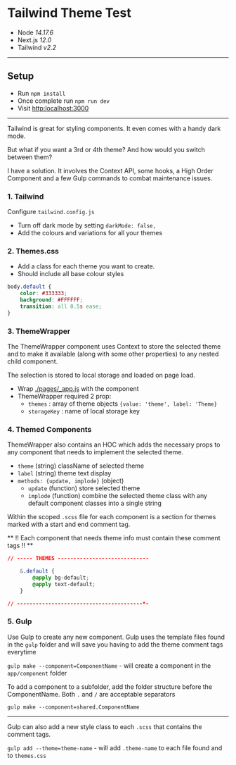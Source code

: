 # Tailwind Theme Test

- Node *14.17.6*
- Next.js *12.0*
- Tailwind *v2.2*

---

## Setup

- Run `npm install`
- Once complete run `npm run dev`
- Visit [http:localhost:3000](http:localhost:3000)

---


Tailwind is great for styling components. It even comes with a handy dark mode.

But what if you want a 3rd or 4th theme? And how would you switch between them?

I have a solution. It involves the Context API, some hooks, a High Order Component and a few Gulp commands
to combat maintenance issues.

### 1. Tailwind

Configure `tailwind.config.js`

- Turn off dark mode by setting `darkMode: false,`
- Add the colours and variations for all your themes

### 2. Themes.css

- Add a class for each theme you want to create.
- Should include all base colour styles

```css
body.default {
    color: #333333;
    background: #FFFFFF;
    transition: all 0.5s ease;
}
```

### 3. ThemeWrapper

The ThemeWrapper component uses Context to store the selected theme 
and to make it available (along with some other properties) to any nested child component.

The selection is stored to local storage and loaded on page load.

- Wrap [./pages/_app.js](_app.js) with the component
- ThemeWrapper required 2 prop:
  - `themes` : array of theme objects `{value: 'theme', label: 'Theme}`
  - `storageKey` : name of local storage key

### 4. Themed Components

ThemeWrapper also contains an HOC which adds the necessary props to any component that needs to implement the selected theme.

 - `theme` (string) className of selected theme
 - `label` (string) theme text display
 - `methods: {update, implode}` (object)
   - `update` (function) store selected theme
   - `implode` (function) combine the selected theme class with any default component classes into a single string

Within the scoped `.scss` file for each component is a section for themes marked with a start and end comment tag.

** !! Each component that needs theme info must contain these comment tags !! **

```css
// ----- THEMES -----------------------------

    &.default {
        @apply bg-default;
        @apply text-default;
    }

// ----------------------------------------*-
```

### 5. Gulp

Use Gulp to create any new component. Gulp uses the template files found in the `gulp` folder and will save you having to add the theme comment tags everytime

`gulp make --component=ComponentName` - will create a component in the `app/component` folder

To add a component to a subfolder, add the folder structure before the ComponentName. Both `.` and `/` are acceptable separators

`gulp make --component=shared.ComponentName`

---

Gulp can also add a new style class to each `.scss` that contains the comment tags.

`gulp add --theme=theme-name` - will add `.theme-name` to each file found and to `themes.css`


